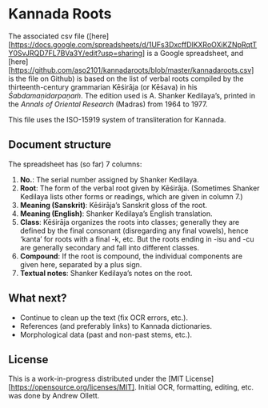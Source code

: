 # Kannada Roots 
The associated csv file ([here][https://docs.google.com/spreadsheets/d/1UFs3DxcffDlKXRoOXiKZNpRqtTY0SvJRQD7FL7BVa3Y/edit?usp=sharing] is a Google spreadsheet, and [here][https://github.com/aso2101/kannadaroots/blob/master/kannadaroots.csv] is the file on Github) is based on the list of verbal roots compiled by the thirteenth-century grammarian Kēśirāja (or Kēśava) in his *Śabdamaṇidarpaṇaṁ*. The edition used is A. Shanker Kedilaya’s, printed in the *Annals of Oriental Research* (Madras) from 1964 to 1977.

This file uses the ISO-15919 system of transliteration for Kannada.

## Document structure
The spreadsheet has (so far) 7 columns:
1. **No.**: The serial number assigned by Shanker Kedilaya.
2. **Root**: The form of the verbal root given by Kēśirāja. (Sometimes Shanker Kedilaya lists other forms or readings, which are given in column 7.)
3. **Meaning (Sanskrit)**: Kēśirāja’s Sanskrit gloss of the root.
4. **Meaning (English)**: Shanker Kedilaya’s English translation.
5. **Class**: Kēśirāja organizes the roots into classes; generally they are defined by the final consonant (disregarding any final vowels), hence ‘kanta’ for roots with a final -k, etc. But the roots ending in -isu and -cu are generally secondary and fall into different classes.
6. **Compound**: If the root is compound, the individual components are given here, separated by a plus sign.
7. **Textual notes**: Shanker Kedilaya’s notes on the root.


## What next?
- Continue to clean up the text (fix OCR errors, etc.).
- References (and preferably links) to Kannada dictionaries.
- Morphological data (past and non-past stems, etc.).

## License
This is a work-in-progress distributed under the [MIT License][https://opensource.org/licenses/MIT]. Initial OCR, formatting, editing, etc. was done by Andrew Ollett.